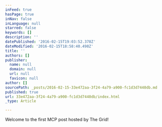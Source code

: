 ```yaml
---
inFeed: true
hasPage: true
inNav: false
inLanguage: null
starred: false
keywords: []
description: ''
datePublished: '2016-02-15T19:03:52.378Z'
dateModified: '2016-02-15T18:58:40.498Z'
title: ''
authors: []
publisher:
  name: null
  domain: null
  url: null
  favicon: null
author: []
sourcePath: _posts/2016-02-15-33e472aa-3f24-4a79-a900-fc1d3d7440db.md
published: true
url: 33e472aa-3f24-4a79-a900-fc1d3d7440db/index.html
_type: Article

---
```

Welcome to the first MCP post hosted by The Grid!